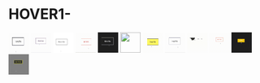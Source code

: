 # HOVER1-
<img src="type1.gif" width="40" height="40" />
<img src="type2.gif" width="40" height="40" />
<img src="type3.gif" width="40" height="40" />
<img src="type4.gif" width="40" height="40" />
<img src="type5.gif" width="40" height="40" />
<img src="typ6.gif" width="40" height="40" />
<img src="type7.gif" width="40" height="40" />
<img src="type8.gif" width="40" height="40" />
<img src="type9.gif" width="40" height="40" />
<img src="type10.gif" width="40" height="40" />
<img src="type11.gif" width="40" height="40" />
<img src="type12.gif" width="40" height="40" />
